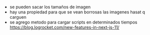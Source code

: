 * se pueden sacar los tamaños de imagen
* hay una propiedad para que se vean borrosas las imagenes hasat q carguen
* se agrego metodo para cargar scripts en determinados tiempos
https://blog.logrocket.com/new-features-in-next-js-11/